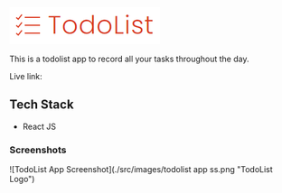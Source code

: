 ![TodoList Logo](./src/images/todolist-full-logo.png)

This is a todolist app to record all your tasks throughout the day.

Live link: 


## Tech Stack

 - React JS

### Screenshots

![TodoList App Screenshot](./src/images/todolist app ss.png "TodoList Logo")

